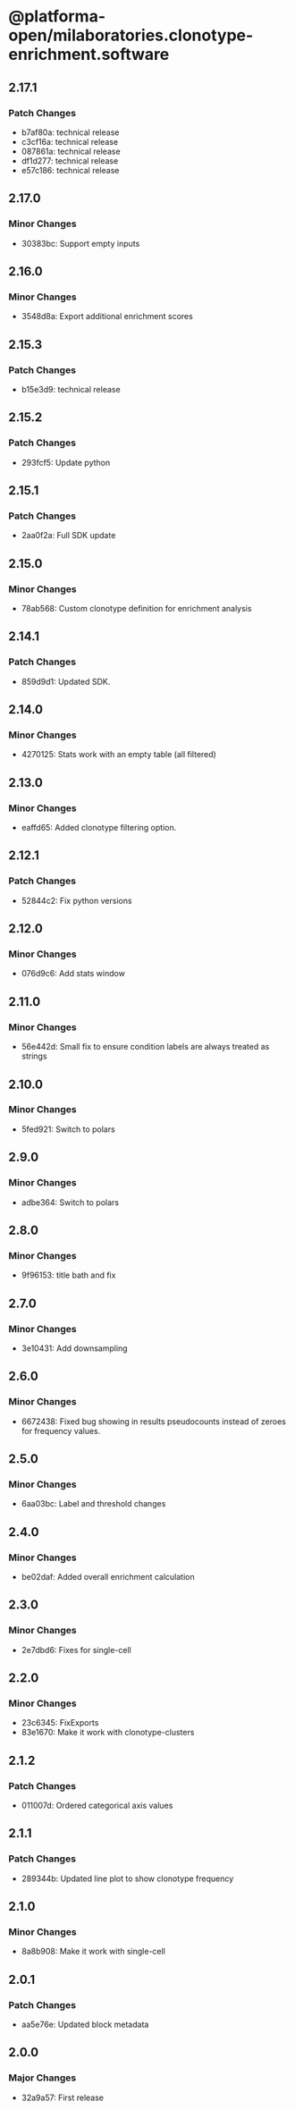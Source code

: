 # @platforma-open/milaboratories.clonotype-enrichment.software

## 2.17.1

### Patch Changes

- b7af80a: technical release
- c3cf16a: technical release
- 087861a: technical release
- df1d277: technical release
- e57c186: technical release

## 2.17.0

### Minor Changes

- 30383bc: Support empty inputs

## 2.16.0

### Minor Changes

- 3548d8a: Export additional enrichment scores

## 2.15.3

### Patch Changes

- b15e3d9: technical release

## 2.15.2

### Patch Changes

- 293fcf5: Update python

## 2.15.1

### Patch Changes

- 2aa0f2a: Full SDK update

## 2.15.0

### Minor Changes

- 78ab568: Custom clonotype definition for enrichment analysis

## 2.14.1

### Patch Changes

- 859d9d1: Updated SDK.

## 2.14.0

### Minor Changes

- 4270125: Stats work with an empty table (all filtered)

## 2.13.0

### Minor Changes

- eaffd65: Added clonotype filtering option.

## 2.12.1

### Patch Changes

- 52844c2: Fix python versions

## 2.12.0

### Minor Changes

- 076d9c6: Add stats window

## 2.11.0

### Minor Changes

- 56e442d: Small fix to ensure condition labels are always treated as strings

## 2.10.0

### Minor Changes

- 5fed921: Switch to polars

## 2.9.0

### Minor Changes

- adbe364: Switch to polars

## 2.8.0

### Minor Changes

- 9f96153: title bath and fix

## 2.7.0

### Minor Changes

- 3e10431: Add downsampling

## 2.6.0

### Minor Changes

- 6672438: Fixed bug showing in results pseudocounts instead of zeroes for frequency values.

## 2.5.0

### Minor Changes

- 6aa03bc: Label and threshold changes

## 2.4.0

### Minor Changes

- be02daf: Added overall enrichment calculation

## 2.3.0

### Minor Changes

- 2e7dbd6: Fixes for single-cell

## 2.2.0

### Minor Changes

- 23c6345: FixExports
- 83e1670: Make it work with clonotype-clusters

## 2.1.2

### Patch Changes

- 011007d: Ordered categorical axis values

## 2.1.1

### Patch Changes

- 289344b: Updated line plot to show clonotype frequency

## 2.1.0

### Minor Changes

- 8a8b908: Make it work with single-cell

## 2.0.1

### Patch Changes

- aa5e76e: Updated block metadata

## 2.0.0

### Major Changes

- 32a9a57: First release
